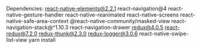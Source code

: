 Dependencies: 
react-native-elements@2.2.1
react-navigation@4
react-native-gesture-handler
react-native-reanimated 
react-native-screens
react-native-safe-area-context
@react-native-community/masked-view
react-navigation-stack@^1.10.3
react-navigation-drawer
redux@4.0.5 react-redux@7.2.0 redux-thunk@2.3.0 redux-logger@3.0.6
react-native-swipe-list-view
yarn install
